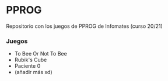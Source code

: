 # PPROG
Repositorio con los juegos de PPROG de Infomates (curso 20/21)

### Juegos
- To Bee Or Not To Bee
- Rubik's Cube
- Paciente 0
- (añadir más xd)
